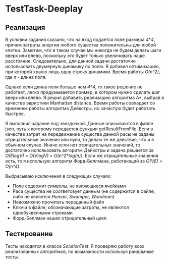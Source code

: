 # TestTask-Deeplay

## Реализация

В условии задания сказано, что на вход подается поле размера _4_\*_4_, причем затраты энергии любого существа положительны для любой клетки.
Заметим, что в таком случае мы никогда не будем делать шаги вверх или влево, поскольку это будет только увеличивать наше расстояние. 
Следовательно, для данной задачи достаточно использовать двумерную динамику по полю. Я добавил оптимизацию, при которой храню
лишь одну строку динамики. Время работы _O(n^2)_, где _n_ - длина поля.

Однако если длина поля больше чем _4_\*_4_, то такое решение не работает, легко придумывается пример, в котором нужно сделать шаг вверх или влево. 
Я решил добавить реализацию алгоритма A\*, выбрав в качестве эвристики Manhattan distance. Время работы совпадает со временем работы алгоритма 
Дейкстры, но зачастую будет работать быстрее.

Я выполнил задание под звездочкой. Данные описываются в файле json, путь к которому передается функции getResultFromFile. Если в качестве
затрат на передвижение существа данной расы не заданы отрицательные значения или нули, то делаю те же действия, что и в обычном случае.
Иначе если нет отрицательных значений, то достаточно использовать алгоритм Дейкстры и задача решается за _O(ElogV)_ _=_ _O(VlogV)_ _=_ _O(n^2_\*_log(n))_.
Если же отрицательные значения есть, то я использую алгоритм Форд-Беллмана, работающий за _O(VE)_ = _O(n^4)_. 

Выбрасываю исключения в следующих случаях:
- Поле содержит символы, не являющиеся ячейками
- Раса существа не соответсвует данным (не содержится в файле, либо не является _Human_, _Swamper_, _Woodman_)
- Невозможно прочитать переданный файл
- Ключи в файле, обозначающие затраты, не являются однобуквенными строками
- Форд-Беллман нашел отрицательный цикл

## Тестирование

Тесты находятся в классе _SolutionTest_. Я проверяю работу всех реализованных алгоритмов, по возможности используя рандомные тесты.